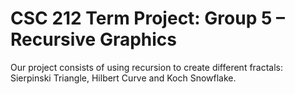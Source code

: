 # CSC 212 Term Project: Group 5 – Recursive Graphics
Our project consists of using recursion to create different fractals: Sierpinski Triangle, Hilbert Curve and Koch Snowflake.
